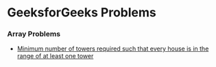# GeeksforGeeks Problems

### Array Problems

* [Minimum number of towers required such that every house is in the range of at least one tower](./src/ArrayProblems/MinumumNumberOfTowersRequired_V1.cs)

